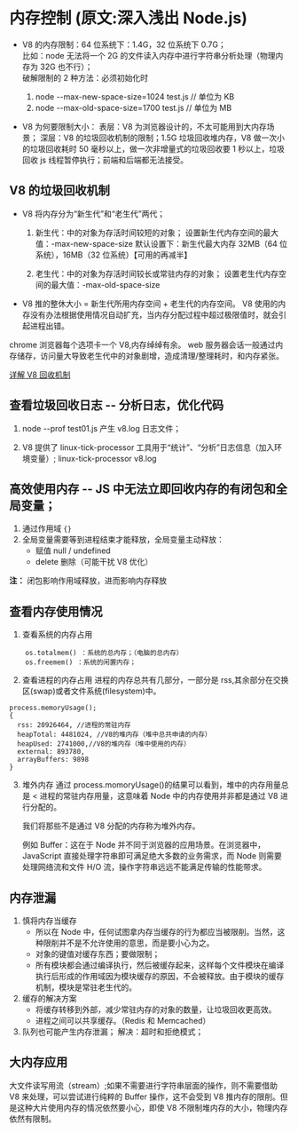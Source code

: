 # 内存控制 (原文:深入浅出 Node.js)

- V8 的内存限制：64 位系统下：1.4G，32 位系统下 0.7G；  
  比如：node 无法将一个 2G 的文件读入内存中进行字符串分析处理（物理内存为 32G 也不行）；  
  破解限制的 2 种方法：必须初始化时

  1. node --max-new-space-size=1024 test.js // 单位为 KB
  2. node --max-old-space-size=1700 test.js // 单位为 MB

- V8 为何要限制大小：
  表层：V8 为浏览器设计的，不太可能用到大内存场景；
  深层：V8 的垃圾回收机制的限制；1.5G 垃圾回收堆内存，V8 做一次小的垃圾回收耗时 50 毫秒以上，做一次非增量式的垃圾回收要 1 秒以上，垃圾回收 js 线程暂停执行；前端和后端都无法接受。

## V8 的垃圾回收机制

- V8 将内存分为“新生代”和“老生代”两代；

  1. 新生代：中的对象为存活时间较短的对象；
     设置新生代内存空间的最大值：-max-new-space-size
     默认设置下：新生代最大内存 32MB（64 位系统），16MB（32 位系统）【可用的再减半】

  2. 老生代：中的对象为存活时间较长或常驻内存的对象；
     设置老生代内存空间的最大值：-max-old-space-size

- V8 推的整休大小 = 新生代所用内存空间 + 老生代的内存空间。
  V8 使用的内存没有办法根据使用情况自动扩充，当内存分配过程中超过极限值时，就会引起进程出错。

chrome 浏览器每个选项卡一个 V8,内存绰绰有余。
web 服务器会话一般通过内存储存，访问量大导致老生代中的对象剧增，造成清理/整理耗时，和内存紧张。

[详解 V8 回收机制](../2.浏览器系列/垃圾回事机制.md)

## 查看垃圾回收日志 -- 分析日志，优化代码

1. node --prof test01.js 产生 v8.log 日志文件；

2. V8 提供了 linux-tick-processor 工具用于“统计”、“分析”日志信息（加入环境变量）;
   linux-tick-processor v8.log

## 高效使用内存 -- JS 中无法立即回收内存的有闭包和全局变量；

1. 通过作用域 `{}`
2. 全局变量需要等到进程结束才能释放，全局变量主动释放：
   - 赋值 null / undefined
   - delete 删除（可能干扰 V8 优化）

**注：** 闭包影响作用域释放，进而影响内存释放

## 查看内存使用情况

1. 查看系统的内存占用

```
    os.totalmem() ：系统的总内存；（电脑的总内存）
    os.freemem() ：系统的闲置内存；
```

2. 查看进程的内存占用
   进程的内存总共有几部分，一部分是 rss,其余部分在交换区(swap)或者文件系统(filesystem)中。

```
process.memoryUsage();
{
  rss: 20926464, //进程的常驻内存
  heapTotal: 4481024, //V8的堆内存（堆中总共申请的内存）
  heapUsed: 2741000,//V8的堆内存（堆中使用的内存）
  external: 893780,
  arrayBuffers: 9898
}

```

3. 堆外内存
   通过 process.momoryUsage()的结果可以看到，堆中的内存用量总是 < 进程的常驻内存用量，这意味着 Node 中的内存使用并非都是通过 V8 进行分配的。

   我们将那些不是通过 V8 分配的内存称为堆外内存。

   例如 Buffer：这在于 Node 并不同于浏览器的应用场景。在浏览器中，JavaScript 直接处理字符串即可满足绝大多数的业务需求，而 Node 则需要处理网络流和文件 H/O 流，操作字符串远远不能满足传输的性能带求。

## 内存泄漏

1. 慎将内存当缓存
   - 所以在 Node 中，任何试图拿内存当缓存的行为都应当被限削。当然，这种限削并不是不允许使用的意思，而是要小心为之。
   - 对象的键值对缓存东西；要做限制；
   - 所有模块都会通过编译执行，然后被缓存起来，这样每个文件模块在编译执行后形成的作用域因为模块缓存的原因，不会被释放。由于模块的缓存机制，模块是常驻老生代的。
2. 缓存的解决方案
   - 将缓存转移到外部，减少常驻内存的对象的数量，让垃圾回收更高效。
   - 进程之间可以共享缓存。（Redis 和 Memcached）
3. 队列也可能产生内存泄漏；
   解决：超时和拒绝模式；

## 大内存应用

大文件读写用流（stream）;如果不需要进行字符串层面的操作，则不需要借助 V8 来处理，可以尝试进行纯粹的 Buffer 操作，这不会受到 V8 推内存的限削。但是这种大片使用内存的情况依然要小心，即使 V8 不限制堆内存的大小，物理内存依然有限制。
